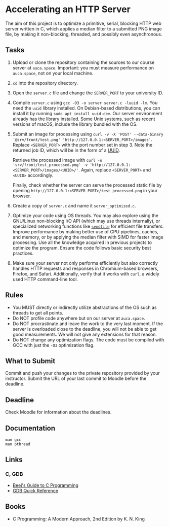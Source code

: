 Accelerating an HTTP Server
===========================

The aim of this project is to optimize a primitive, serial, blocking HTTP web server written in C, which applies a median filter to a submitted PNG image file, by making it non-blocking, threaded, and possibly even asynchronous.

## Tasks

1. Upload or clone the repository containing the sources to our course server at `auca.space`. Important: you must measure performance on `auca.space`, not on your local machine.

2. `cd` into the repository directory.

3. Open the `server.c` file and change the `SERVER_PORT` to your university ID.

4. Compile `server.c` using `gcc -O3 -o server server.c -luuid -lm`. You need the `uuid` library installed. On Debian-based distributions, you can install it by running `sudo apt install uuid-dev`. Our server environment already has the library installed. Some Unix systems, such as recent versions of macOS, include the library bundled with the OS.

5. Submit an image for processing using `curl -v -X 'POST' --data-binary '@srv/front/test.png' 'http://127.0.0.1:<SERVER_PORT>/images'`. Replace `<SERVER_PORT>` with the port number set in step 3. Note the returned job ID, which will be in the form of a [UUID](https://en.wikipedia.org/wiki/Universally_unique_identifier).

   Retrieve the processed image with `curl -o 'srv/front/test_processed.png' -v 'http://127.0.0.1:<SERVER_PORT>/images/<UUID>/'`. Again, replace `<SERVER_PORT>` and `<UUID>` accordingly.

   Finally, check whether the server can serve the processed static file by opening `http://127.0.0.1:<SERVER_PORT>/test_processed.png` in your browser.

6. Create a copy of `server.c` and name it `server_optimized.c`.

7. Optimize your code using OS threads. You may also explore using the GNU/Linux non-blocking I/O API (which may use threads internally), or specialized networking functions like [`sendfile`](https://man7.org/linux/man-pages/man2/sendfile.2.html) for efficient file transfers. Improve performance by making better use of CPU pipelines, caches, and memory, or by applying the median filter with SIMD for faster image processing. Use all the knowledge acquired in previous projects to optimize the program. Ensure the code follows basic security best practices.

8. Make sure your server not only performs efficiently but also correctly handles HTTP requests and responses in Chromium-based browsers, Firefox, and Safari. Additionally, verify that it works with `curl`, a widely used HTTP command-line tool.

## Rules

* You MUST directly or indirectly utilize abstractions of the OS such as threads to get all points.
* Do NOT profile code anywhere but on our server at `auca.space`.
* Do NOT procrastinate and leave the work to the very last moment. If the server is overloaded close to the deadline, you will not be able to get good measurements. We will not give any extensions for that reason.
* Do NOT change any optimization flags. The code must be compiled with GCC with just the `-O3` optimization flag.

## What to Submit

Commit and push your changes to the private repository provided by your instructor. Submit the URL of your last commit to Moodle before the deadline.

## Deadline

Check Moodle for information about the deadlines.

## Documentation

    man gcc
    man pthread

## Links

### C, GDB

* [Beej's Guide to C Programming](https://beej.us/guide/bgc)
* [GDB Quick Reference](http://users.ece.utexas.edu/~adnan/gdb-refcard.pdf)

## Books

* C Programming: A Modern Approach, 2nd Edition by K. N. King
